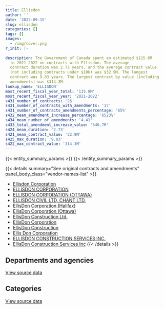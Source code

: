 ```yaml
---
title: Ellisdon
author: ''
date: '2022-09-15'
slug: ellisdon
categories: []
tags: []
images:
  - /img/cover.png
r_init: |-
  
description: The Government of Canada spent an estimated $115.8M
  in 2021-2022 on contracts with Ellisdon. The average
  contract duration was 2.73 years, and the average contract value
  (not including contracts under $10k) was $32.9M. The longest
  contract was 9.83 years. The largest contract by value (including
  amendments) was $314.3M.
lookup_name: 'ELLISDON'
most_recent_fiscal_year_total: '115.8M'
most_recent_fiscal_year_year: '2021-2022'
s431_number_of_contracts: '26'
s431_number_of_contracts_with_amendments: '17'
s431_number_of_contracts_amendments_percentage: '65%'
s432_mean_amendment_increase_percentage: '6523%'
s434_mean_number_of_amendments: '4.41'
s433_total_amendment_increase_value: '546.7M'
s424_mean_duration: '2.73'
s421_mean_contract_value: '32.9M'
s425_max_duration: '9.83'
s422_max_contract_value: '314.3M'
---
```


<script src="/rmarkdown-libs/htmlwidgets/htmlwidgets.js"></script>
<link href="/rmarkdown-libs/datatables-css/datatables-crosstalk.css" rel="stylesheet" />
<script src="/rmarkdown-libs/datatables-binding/datatables.js"></script>
<script src="/rmarkdown-libs/jquery/jquery-3.6.0.min.js"></script>
<link href="/rmarkdown-libs/dt-core-bootstrap/css/dataTables.bootstrap.min.css" rel="stylesheet" />
<link href="/rmarkdown-libs/dt-core-bootstrap/css/dataTables.bootstrap.extra.css" rel="stylesheet" />
<script src="/rmarkdown-libs/dt-core-bootstrap/js/jquery.dataTables.min.js"></script>
<script src="/rmarkdown-libs/dt-core-bootstrap/js/dataTables.bootstrap.min.js"></script>
<link href="/rmarkdown-libs/crosstalk/css/crosstalk.min.css" rel="stylesheet" />
<script src="/rmarkdown-libs/crosstalk/js/crosstalk.min.js"></script>
<script src="/rmarkdown-libs/htmlwidgets/htmlwidgets.js"></script>
<link href="/rmarkdown-libs/datatables-css/datatables-crosstalk.css" rel="stylesheet" />
<script src="/rmarkdown-libs/datatables-binding/datatables.js"></script>
<script src="/rmarkdown-libs/jquery/jquery-3.6.0.min.js"></script>
<link href="/rmarkdown-libs/dt-core-bootstrap/css/dataTables.bootstrap.min.css" rel="stylesheet" />
<link href="/rmarkdown-libs/dt-core-bootstrap/css/dataTables.bootstrap.extra.css" rel="stylesheet" />
<script src="/rmarkdown-libs/dt-core-bootstrap/js/jquery.dataTables.min.js"></script>
<script src="/rmarkdown-libs/dt-core-bootstrap/js/dataTables.bootstrap.min.js"></script>
<link href="/rmarkdown-libs/crosstalk/css/crosstalk.min.css" rel="stylesheet" />
<script src="/rmarkdown-libs/crosstalk/js/crosstalk.min.js"></script>

{{< entity_summary_params >}}
{{< /entity_summary_params >}}

{{< details summary="See original contracts and amendments" panel_body_class="vendor-names-list" >}}
- [Ellisdon Corporation](https://search.open.canada.ca/en/ct/?sort=contract_value_f%20desc&page=1&search_text=%22Ellisdon%20Corporation%22)
- [ELLISDON CORPORATION](https://search.open.canada.ca/en/ct/?sort=contract_value_f%20desc&page=1&search_text=%22ELLISDON%20CORPORATION%22)
- [ELLISDON CORPORATION (OTTAWA)](https://search.open.canada.ca/en/ct/?sort=contract_value_f%20desc&page=1&search_text=%22ELLISDON%20CORPORATION%20%28OTTAWA%29%22)
- [ELLISDON CIVIL LTD, CHANT LTD,](https://search.open.canada.ca/en/ct/?sort=contract_value_f%20desc&page=1&search_text=%22ELLISDON%20CIVIL%20LTD%2c%20CHANT%20LTD%2c%22)
- [EllisDon Corporation (Halifax)](https://search.open.canada.ca/en/ct/?sort=contract_value_f%20desc&page=1&search_text=%22EllisDon%20Corporation%20%28Halifax%29%22)
- [EllisDon Corporation (Ottawa)](https://search.open.canada.ca/en/ct/?sort=contract_value_f%20desc&page=1&search_text=%22EllisDon%20Corporation%20%28Ottawa%29%22)
- [EllisDon Construction Ltd.](https://search.open.canada.ca/en/ct/?sort=contract_value_f%20desc&page=1&search_text=%22EllisDon%20Construction%20Ltd.%22)
- [EllisDon Corporation](https://search.open.canada.ca/en/ct/?sort=contract_value_f%20desc&page=1&search_text=%22EllisDon%20Corporation%22)
- [EllisDon Construction](https://search.open.canada.ca/en/ct/?sort=contract_value_f%20desc&page=1&search_text=%22EllisDon%20Construction%22)
- [Ellis Don Corporation](https://search.open.canada.ca/en/ct/?sort=contract_value_f%20desc&page=1&search_text=%22Ellis%20Don%20Corporation%22)
- [ELLISDON CONSTRUCTION SERVICES INC.](https://search.open.canada.ca/en/ct/?sort=contract_value_f%20desc&page=1&search_text=%22ELLISDON%20CONSTRUCTION%20SERVICES%20INC.%22)
- [EllisDon Construction Services Inc](https://search.open.canada.ca/en/ct/?sort=contract_value_f%20desc&page=1&search_text=%22EllisDon%20Construction%20Services%20Inc%22)
{{< /details >}}

## Departments and agencies

<div id="htmlwidget-1" style="width:100%;height:auto;" class="datatables html-widget"></div>
<script type="application/json" data-for="htmlwidget-1">{"x":{"style":"bootstrap","filter":"none","vertical":false,"data":[["<a href=\"/departments/dfatd-maecd/\">Global Affairs Canada<\/a>","<a href=\"/departments/dnd-mdn/\">National Defence<\/a>","<a href=\"/departments/hc-sc/\">Health Canada<\/a>","<a href=\"/departments/pwgsc-tpsgc/\">Public Services and Procurement Canada<\/a>","<a href=\"/departments/rcmp-grc/\">Royal Canadian Mounted Police<\/a>"],[null,1633292.34,null,88150110.9,4165784.2],[3710118.65,2953541.86,null,114807504.42,7706940.31],[6670902.98,8383737.95,39956.89,82876715.71,16164129.83],[6670902.98,10091114.58,38305.19,82805930.59,16164129.83]],"container":"<table class=\"table table-striped table-hover row-border order-column display\">\n  <thead>\n    <tr>\n      <th>Department<\/th>\n      <th>2018-2019<\/th>\n      <th>2019-2020<\/th>\n      <th>2020-2021<\/th>\n      <th>2021-2022<\/th>\n    <\/tr>\n  <\/thead>\n<\/table>","options":{"order":[[4,"desc"]],"pageLength":10,"autoWidth":true,"columnDefs":[{"targets":1,"render":"function(data, type, row, meta) {\n    return type !== 'display' ? data : DTWidget.formatCurrency(data, \"$\", 2, 3, \",\", \".\", true, null);\n  }"},{"targets":2,"render":"function(data, type, row, meta) {\n    return type !== 'display' ? data : DTWidget.formatCurrency(data, \"$\", 2, 3, \",\", \".\", true, null);\n  }"},{"targets":3,"render":"function(data, type, row, meta) {\n    return type !== 'display' ? data : DTWidget.formatCurrency(data, \"$\", 2, 3, \",\", \".\", true, null);\n  }"},{"targets":4,"render":"function(data, type, row, meta) {\n    return type !== 'display' ? data : DTWidget.formatCurrency(data, \"$\", 2, 3, \",\", \".\", true, null);\n  }"},{"width":"16%","targets":[1,2,3,4]},{"className":"dt-right","targets":[1,2,3,4]}],"orderClasses":false}},"evals":["options.columnDefs.0.render","options.columnDefs.1.render","options.columnDefs.2.render","options.columnDefs.3.render"],"jsHooks":[]}</script>
<p class="text-right">
<a href="https://github.com/GoC-Spending/contracts-data/tree/main/data/out/vendors/ellisdon/summary_by_fiscal_year_by_department.csv" class="source-data-link btn btn-link">View source data</a>
</p>

## Categories

<div id="htmlwidget-2" style="width:100%;height:auto;" class="datatables html-widget"></div>
<script type="application/json" data-for="htmlwidget-2">{"x":{"style":"bootstrap","filter":"none","vertical":false,"data":[["<a href=\"/categories/facilities_and_construction/\">Facilities and construction<\/a>","<a href=\"/categories/information_technology/\">Information technology<\/a>","<a href=\"/categories/industrial_products_and_services/\">Industrial products and services<\/a>"],[76364732.11,14716086.6,2868368.73],[114421700.6,14756404.64,null],[99419356.76,14716086.6,null],[101054296.58,14716086.6,null]],"container":"<table class=\"table table-striped table-hover row-border order-column display\">\n  <thead>\n    <tr>\n      <th>Category<\/th>\n      <th>2018-2019<\/th>\n      <th>2019-2020<\/th>\n      <th>2020-2021<\/th>\n      <th>2021-2022<\/th>\n    <\/tr>\n  <\/thead>\n<\/table>","options":{"order":[[4,"desc"]],"dom":"t","pageLength":30,"autoWidth":true,"columnDefs":[{"targets":1,"render":"function(data, type, row, meta) {\n    return type !== 'display' ? data : DTWidget.formatCurrency(data, \"$\", 2, 3, \",\", \".\", true, null);\n  }"},{"targets":2,"render":"function(data, type, row, meta) {\n    return type !== 'display' ? data : DTWidget.formatCurrency(data, \"$\", 2, 3, \",\", \".\", true, null);\n  }"},{"targets":3,"render":"function(data, type, row, meta) {\n    return type !== 'display' ? data : DTWidget.formatCurrency(data, \"$\", 2, 3, \",\", \".\", true, null);\n  }"},{"targets":4,"render":"function(data, type, row, meta) {\n    return type !== 'display' ? data : DTWidget.formatCurrency(data, \"$\", 2, 3, \",\", \".\", true, null);\n  }"},{"width":"16%","targets":[1,2,3,4]},{"className":"dt-right","targets":[1,2,3,4]}],"orderClasses":false,"lengthMenu":[10,25,30,50,100]}},"evals":["options.columnDefs.0.render","options.columnDefs.1.render","options.columnDefs.2.render","options.columnDefs.3.render"],"jsHooks":[]}</script>
<p class="text-right">
<a href="https://github.com/GoC-Spending/contracts-data/tree/main/data/out/vendors/ellisdon/summary_by_fiscal_year_by_category.csv" class="source-data-link btn btn-link">View source data</a>
</p>
